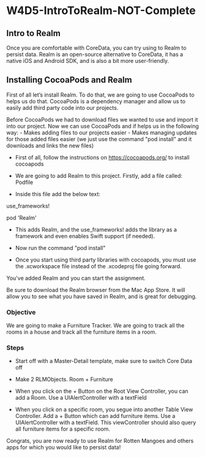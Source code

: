 # W4D5-IntroToRealm-NOT-Complete

<h2>Intro to Realm</h2>

<p>Once you are comfortable with CoreData, you can try using to Realm to persist data. Realm is an open-source alternative to CoreData, it has a native iOS and Android SDK, and is also a bit more user-friendly.</p>

<h2>Installing CocoaPods and Realm</h2>

<p>First of all let’s install Realm. To do that, we are going to use CocoaPods to helps us do that. CocoaPods is a dependency manager and allow us to easily add third party code into our projects.</p>

<p>Before CocoaPods we had to download files we wanted to use and import it into our project. Now we can use CocoaPods and if helps us in the following way:
    - Makes adding files to our projects easier
    - Makes managing updates for those added files easier (we just use the command &quot;pod install&quot; and it downloads and links the new files)</p>

<ul>
<li><p>First of all, follow the instructions on <a href="https://cocoapods.org/" target="_blank">https://cocoapods.org/</a> to install cocoapods</p></li>
<li><p>We are going to add Realm to this project. Firstly, add a file called: Podfile</p></li>
<li><p>Inside this file add the below text:</p></li>
</ul>

<p>use_frameworks!</p>

<p>pod &#39;Realm&#39;</p>

<ul>
<li><p>This adds Realm, and the use_frameworks! adds the library as a framework and even enables Swift support (if needed).</p></li>
<li><p>Now run the command &quot;pod install&quot;</p></li>
<li><p>Once you start using third party libraries with cocoapods, you must use the .xcworkspace file instead of the .xcodeproj file going forward.</p></li>
</ul>

<p>You&#39;ve added Realm and you can start the assignment.</p>

<p>Be sure to download the Realm browser from the Mac App Store. It will allow you to see what you have saved in Realm, and is great for debugging.</p>

<h3>Objective</h3>

<p>We are going to make a Furniture Tracker. We are going to track all the rooms in a house and track all the furniture items in a room.</p>

<h3>Steps</h3>

<ul>
<li><p>Start off with a Master-Detail template, make sure to switch Core Data off</p></li>
<li><p>Make 2 RLMObjects. Room + Furniture</p></li>
<li><p>When you click on the + Button on the Root View Controller, you can add a Room. Use a UIAlertController with a textField</p></li>
<li><p>When you click on a specific room, you segue into another Table View Controller. Add a + Button which can add furniture items. Use a UIAlertController with a textField. This viewController should also query all furniture items for a specific room.</p></li>
</ul>

<p>Congrats, you are now ready to use Realm for Rotten Mangoes and others apps for which you would like to persist data!</p>
